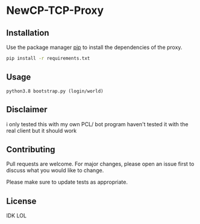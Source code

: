 # NewCP-TCP-Proxy

## Installation

Use the package manager [pip](https://pip.pypa.io/en/stable/) to install the dependencies of the proxy.

```bash
pip install -r requirements.txt
```

## Usage

```
python3.8 bootstrap.py (login/world)
```

## Disclaimer
i only tested this with my own PCL/ bot program haven't tested it with the real client but it should work

## Contributing
Pull requests are welcome. For major changes, please open an issue first to discuss what you would like to change.

Please make sure to update tests as appropriate.

## License
IDK LOL
